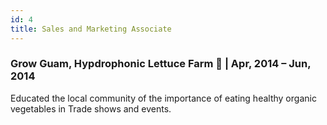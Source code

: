 ```yaml
---
id: 4
title: Sales and Marketing Associate
---
```


### Grow Guam, Hypdrophonic Lettuce Farm 🥗 | Apr, 2014 – Jun, 2014

Educated the local community of the importance of eating healthy organic vegetables in Trade shows and events.
